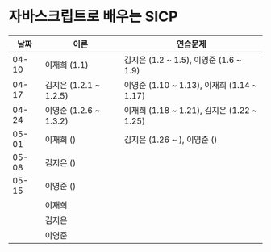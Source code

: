 # 자바스크립트로 배우는 SICP

| 날짜  | 이론                   | 연습문제                                   |
| ----- | ---------------------- | ------------------------------------------ |
| 04-10 | 이재희 (1.1)           | 김지은 (1.2 ~ 1.5), 이영준 (1.6 ~ 1.9)     |
| 04-17 | 김지은 (1.2.1 ~ 1.2.5) | 이영준 (1.10 ~ 1.13), 이재희 (1.14 ~ 1.17) |
| 04-24 | 이영준 (1.2.6 ~ 1.3.2) | 이재희 (1.18 ~ 1.21), 김지은 (1.22 ~ 1.25) |
| 05-01 | 이재희 ()              | 김지은 (1.26 ~ ), 이영준 ()                |
| 05-08 | 김지은 ()              |                                            |
| 05-15 | 이영준 ()              |                                            |
|       | 이재희                 |                                            |
|       | 김지은                 |                                            |
|       | 이영준                 |                                            |
